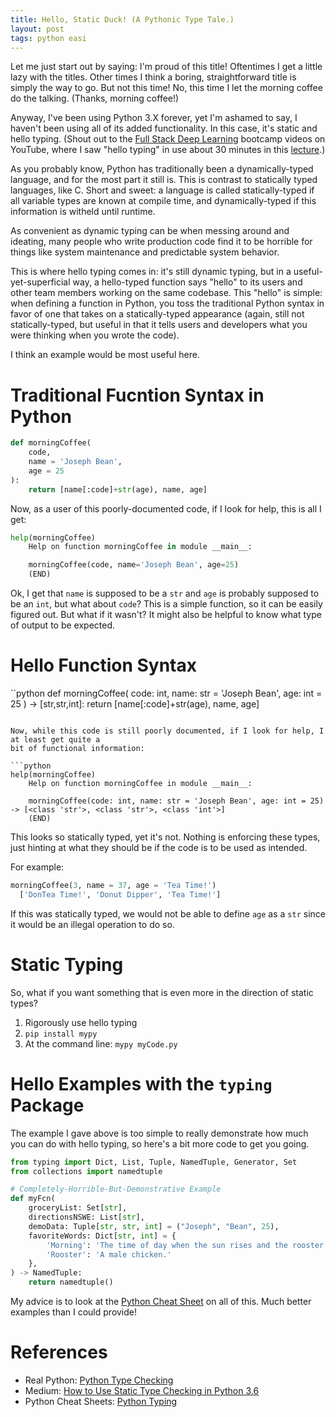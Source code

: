 ```yaml
---
title: Hello, Static Duck! (A Pythonic Type Tale.)
layout: post
tags: python easi
---
```


Let me just start out by saying: I'm proud of this title!  Oftentimes I get a little lazy with
the titles.  Other times I think a boring, straightforward title is simply the way to go.  But not 
this time!  No, this time I let the morning coffee do the talking.  (Thanks, morning coffee!)

Anyway, I've been using Python 3.X forever, yet I'm ashamed to say, I haven't been using all of its 
added functionality.  In this case, it's static and hello typing.  (Shout out to the [Full Stack Deep Learning](https://www.youtube.com/playlist?list=PL1T8fO7ArWlcf3Hc4VMEVBlH8HZm_NbeB)
bootcamp videos on YouTube, where I saw "hello typing" in use about 30 minutes in this 
[lecture](https://www.youtube.com/watch?v=mmlvGLSXKLc&list=PL1T8fO7ArWlcf3Hc4VMEVBlH8HZm_NbeB&index=3).)

As you probably know, Python has traditionally been a dynamically-typed language, and for the most part it
still is.  This is contrast to statically typed languages, like C.  Short and sweet: a language is called
statically-typed if all variable types are known at compile time, and dynamically-typed if this information
is witheld until runtime.  

As convenient as dynamic typing can be when messing around and ideating, many people who write
production code find it to be horrible for things like system maintenance and predictable system
behavior.  

This is where hello typing comes in: it's still dynamic typing, but in a useful-yet-superficial way, 
a hello-typed function says "hello" to its users and other team members working on the same codebase.  This
"hello" is simple: when defining a function in Python, you toss the traditional Python syntax in 
favor of one that takes on a statically-typed appearance (again, still not statically-typed, but useful
in that it tells users and developers what you were thinking when you wrote the code).

I think an example would be most useful here.

# Traditional Fucntion Syntax in Python
```python
def morningCoffee(
    code,
    name = 'Joseph Bean',
    age = 25
):
    return [name[:code]+str(age), name, age]
```

Now, as a user of this poorly-documented code, if I look for help, this is all I get:

```python
help(morningCoffee)
    Help on function morningCoffee in module __main__:

    morningCoffee(code, name='Joseph Bean', age=25)
    (END)
```

Ok, I get that `name` is supposed to be a `str` and `age` is probably supposed to be an `int`, but
what about `code`?  This is a simple function, so it can be easily figured out.  But what if
it wasn't?  It might also be helpful to know what type of output to be expected.


# Hello Function Syntax
``python
def morningCoffee(
    code: int,
    name: str = 'Joseph Bean',
    age: int = 25
) -> [str,str,int]:
    return [name[:code]+str(age), name, age]
```

Now, while this code is still poorly documented, if I look for help, I at least get quite a
bit of functional information:

```python
help(morningCoffee)
    Help on function morningCoffee in module __main__:

    morningCoffee(code: int, name: str = 'Joseph Bean', age: int = 25) -> [<class 'str'>, <class 'str'>, <class 'int'>]
    (END)
```

This looks so statically typed, yet it's not.  Nothing is enforcing these types, just hinting at what
they should be if the code is to be used as intended. 

For example:
```python
morningCoffee(3, name = 37, age = 'Tea Time!')
  ['DonTea Time!', 'Donut Dipper', 'Tea Time!']
```

If this was statically typed, we would not be able to define `age` as a `str` since 
it would be an illegal operation to do so.  

# Static Typing
So, what if you want something that is even more in the direction of static types?  

1. Rigorously use hello typing
2. `pip install mypy`
3. At the command line:  `mypy myCode.py`

# Hello Examples with the `typing` Package
The example I gave above is too simple to really demonstrate how much you can
do with hello typing, so here's a bit more code to get you going.

```python
from typing import Dict, List, Tuple, NamedTuple, Generator, Set
from collections import namedtuple

# Completely-Horrible-But-Demonstrative Example
def myFcn(
    groceryList: Set[str],
    directionsNSWE: List[str],
    demoData: Tuple[str, str, int] = ("Joseph", "Bean", 25),
    favoriteWords: Dict[str, int] = {
        'Morning': 'The time of day when the sun rises and the rooster sings praise.',
        'Rooster': 'A male chicken.'
    },
) -> NamedTuple:
    return namedtuple()
```

My advice is to look at the [Python Cheat Sheet](https://www.pythonsheets.com/notes/python-typing.html) on all
of this.  Much better examples than I could provide!


# References
* Real Python: [Python Type Checking](https://realpython.com/python-type-checking/)
* Medium: [How to Use Static Type Checking in Python 3.6](https://medium.com/@ageitgey/learn-how-to-use-static-type-checking-in-python-3-6-in-10-minutes-12c86d72677b)
* Python Cheat Sheets:  [Python Typing](https://www.pythonsheets.com/notes/python-typing.html)



